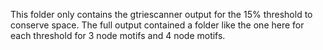 This folder only contains the gtriescanner output for the 15% threshold to conserve space. The full output contained a folder like the one here for each threshold for 3 node motifs and 4 node motifs.